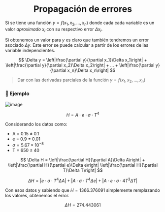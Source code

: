 <h1 align='center'>Propagación de errores</h1>

Si se tiene una función $y=f(x_1, x_2, ..., x_n)$ donde cada
cada variable es un valor _aproximado_ $x_i$ con su
respectivo error $\Delta x_i$.

Si obtenemos un valor para $y$ es claro que también
tendremos un error asociado $\Delta y$. Este error
se puede calcular a partir de los errores de las
variable independientes.

$$
\Delta y = \left|\frac{\partial y}{\partial x_1}\Delta x_1\right| + \left|\frac{\partial y}{\partial x_2}\Delta x_2\right| + ... + \left|\frac{\partial y}{\partial x_n}\Delta x_n\right|
$$

> Dar con las derivadas parciales de la función $y=f(x_1, x_2, ..., x_n)$

### 🎯 Ejemplo

![image](./assets/capture_one.png)

$$
H = A \cdot e \cdot \sigma \cdot T^4
$$

Considerando los datos como:

- A = 0.15 $\pm$ 0.1
- e = 0.9 $\pm$ 0.01
- $\sigma = 5.67 \times 10^{-8}$
- T = 650 $\pm$ 40

$$
\Delta H = \left|\frac{\partial H}{\partial A}\Delta A\right| + \left|\frac{\partial H}{\partial e}\Delta e\right|  \left|\frac{\partial H}{\partial T}\Delta T\right|
$$

$$
\Delta H = \left|e \cdot \sigma \cdot T^4 \Delta A\right| + \left|A \cdot \sigma \cdot T^4 \Delta e\right| + \left|A \cdot e \cdot \sigma \cdot 4T^3 \Delta T\right|
$$

Con esos datos y sabiendo que $H = 1366.376091$ simplemente remplazando los valores, obtenemos el error.

$$
\Delta H = 274.443061
$$
